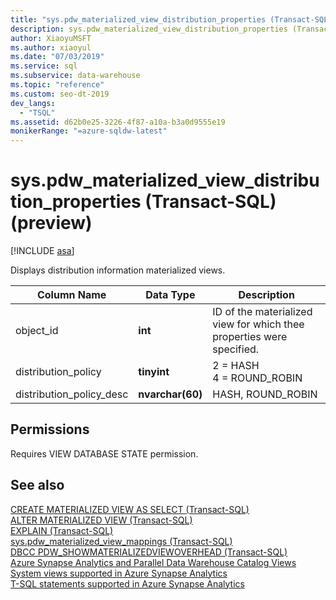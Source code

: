 ```yaml
---
title: "sys.pdw_materialized_view_distribution_properties (Transact-SQL)"
description: sys.pdw_materialized_view_distribution_properties (Transact-SQL) (preview)
author: XiaoyuMSFT
ms.author: xiaoyul
ms.date: "07/03/2019"
ms.service: sql
ms.subservice: data-warehouse
ms.topic: "reference"
ms.custom: seo-dt-2019
dev_langs:
  - "TSQL"
ms.assetid: d62b0e25-3226-4f87-a10a-b3a0d9555e19
monikerRange: "=azure-sqldw-latest"
---
```

# sys.pdw_materialized_view_distribution_properties (Transact-SQL) (preview)

[!INCLUDE [asa](../../includes/applies-to-version/asa.md)]

Displays distribution information materialized views.  
  
|Column Name|Data Type|Description|  
|-----------------|---------------|-----------------| 
|object_id|**int**|ID of the materialized view for which thee properties were specified.| 
|distribution_policy |**tinyint**|2 = HASH</br>4 = ROUND_ROBIN|  
|distribution_policy_desc |**nvarchar(60)**|HASH, ROUND_ROBIN|  
 
## Permissions

Requires VIEW DATABASE STATE permission.
 
## See also

[CREATE MATERIALIZED VIEW AS SELECT &#40;Transact-SQL&#41;](../../t-sql/statements/create-materialized-view-as-select-transact-sql.md?view=azure-sqldw-latest&preserve-view=true)   
[ALTER MATERIALIZED VIEW &#40;Transact-SQL&#41;](../../t-sql/statements/alter-materialized-view-transact-sql.md?view=azure-sqldw-latest&preserve-view=true)   
[EXPLAIN &#40;Transact-SQL&#41;](../../t-sql/queries/explain-transact-sql.md?view=azure-sqldw-latest&preserve-view=true)   
[sys.pdw_materialized_view_mappings &#40;Transact-SQL&#41;](./sys-pdw-materialized-view-mappings-transact-sql.md?view=azure-sqldw-latest&preserve-view=true)   
[DBCC PDW_SHOWMATERIALIZEDVIEWOVERHEAD &#40;Transact-SQL&#41;](../../t-sql/database-console-commands/dbcc-pdw-showmaterializedviewoverhead-transact-sql.md?view=azure-sqldw-latest&preserve-view=true)   
[Azure Synapse Analytics and Parallel Data Warehouse Catalog Views](../../relational-databases/system-catalog-views/sql-data-warehouse-and-parallel-data-warehouse-catalog-views.md)   
[System views supported in Azure Synapse Analytics](/azure/sql-data-warehouse/sql-data-warehouse-reference-tsql-system-views)   
[T-SQL statements supported in Azure Synapse Analytics](/azure/sql-data-warehouse/sql-data-warehouse-reference-tsql-statements)
